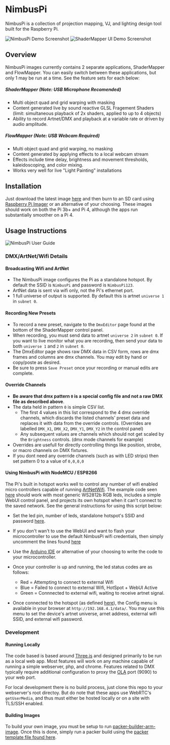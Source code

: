 # NimbusPi

NimbusPi is a collection of projection mapping, VJ, and lighting design tool built for the Raspberry Pi. 

![NimbusPi Demo Screenshot](http://www.nimbuslaboratory.com/static/NimbusPi/NimbusPi_Demo_Screenshot.png) 
![ShaderMapper UI Demo Screenshot](http://www.nimbuslaboratory.com/static/NimbusPi/ShaderMapper%20UI%20Demo%20Image.png)

## Overview
NimbusPi images currently contains 2 separate applications, ShaderMapper and FlowMapper. You can easily switch between these applications, but only 1 may be run at a time. See the feature sets for each below:

##### ShaderMapper (Note: USB Microphone Recomended)
- Multi object quad and grid warping with masking
- Content generated live by sound reactive GLSL Fragement Shaders (limit: simultaneous playback of 2x shaders, applied to up to 4 objects)
- Ability to record Artnet/DMX and playback at a variable rate or driven by audio amplitude.

##### FlowMapper (Note: USB Webcam Required)
- Multi object quad and grid warping, no masking
- Content generated by applying effects to a local webcam stream
- Effects include time delay, brightness and movement thresholds, kaleidoscoping, and color mixing.
- Works very well for live "Light Painting" installations

## Installation

Just download the latest image [here](http://www.nimbuslaboratory.com/static/NimbusPi/NimbusPi.img) and then burn to an SD card using [Raspberry Pi Imager](https://www.raspberrypi.org/downloads/) or an alternative of your choosing. These images should work on both the Pi 3b+ and Pi 4, although the apps run substantially smoother on a Pi 4.

## Usage Instructions

![NimbusPi User Guide](http://www.nimbuslaboratory.com/static/NimbusPi/NimbusPi%20User%20Guide_v4.jpg) 

### DMX/ArtNet/Wifi Details

#### Broadcasting Wifi and ArtNet
* The NimbusPi image configures the Pi as a standalone hotspot. By default the SSID is `NimbusPi` and password is `NimbusPi123`. 
* ArtNet data is sent via wifi only, not the Pi's ethernet port. 
* 1 full universe of output is supported. By default this is artnet `universe 1` in `subnet 0`. 

#### Recording New Presets
* To record a new preset, navigate to the `DmxEditor` page found at the bottom of the ShaderMapper control panel.
* When recording, you must send data to artnet `universe 2` in `subnet 0`. If you want to live monitor what you are recording, then send your data to both `universe 1` and `2` in `subnet 0`. 
* The DmxEditor page shows raw DMX data in CSV form, rows are dmx frames and columns are dmx channels. You may edit by hand or copy/poste as desired. 
* Be sure to press `Save Preset` once your recording or manual edits are complete.

#### Override Channels
* **Be aware that dmx pattern `0` is a special config file and not a raw DMX file as described above**.
* The data held in pattern `0` is simple CSV list.
    * The first 4 values in this list correspond to the 4 dmx override channels, which discards the listed channels' preset data and replaces it with data from the override controls. (Overrides are labelled `DMX_X1`, `DMX_X2`, `DMX_Y1`, `DMX_Y2` in the control panel)
    * Any subsequent values are channels which should not get scaled by the `Brightness` controls. (dmx mode channels for example) 
* Overrides are usefull for directly controlling things like position, strobe, or macro channels on DMX fixtures.
* If you dont need any override channels (such as with LED strips) then set pattern 0 to a value of `0,0,0,0`

#### Using NimbusPi with NodeMCU / ESP8266 
The Pi's built in hotspot works well to control any number of wifi enabled micro controllers capable of running [ArtNetWifi](https://github.com/rstephan/ArtnetWifi). The example code seen [here](https://github.com/mshortMob/NimbusPi/blob/master/esp8266_Firmware/Arnet_Pixel_Controler_Indiviual_Addressable/featherwing_arnet_w_webUI_for_strips.ino) should work with most generic WS2812b RGB leds, includes a simple WebUI control panel, and projects its own hotspot when it can't connect to the saved network. See the general instructions for using this script below:

- Set the led pin, number of leds, standalone hotspot's SSID and password [here](https://github.com/mshortMob/NimbusPi/blob/master/esp8266_Firmware/Arnet_Pixel_Controler_Indiviual_Addressable/featherwing_arnet_w_webUI_for_strips.ino#L7-L11).

- If you don't wan't to use the WebUI and want to flash your microcontroller to use the default NimbusPi wifi credentials, then simply uncomment the lines found [here](https://github.com/mshortMob/NimbusPi/blob/master/esp8266_Firmware/Arnet_Pixel_Controler_Indiviual_Addressable/featherwing_arnet_w_webUI_for_strips.ino#L65-L66)

- Use the [Arduino IDE](https://www.arduino.cc/en/main/software) or alternative of your choosing to write the code to your microcontroller.

- Once your controller is up and running, the led status codes are as follows:
    - Red = Attempting to connect to external Wifi
    - Blue = Failed to connect to external Wifi, HotSpot + WebUI Active
    - Green = Connnected to external wifi, waiting to receive artnet signal.

- Once connected to the hotspot (as defined [here](https://github.com/mshortMob/NimbusPi/blob/master/esp8266_Firmware/Arnet_Pixel_Controler_Indiviual_Addressable/featherwing_arnet_w_webUI_for_strips.ino#L10-L11)), the Config menu is available in your browser at `http://192.168.4.1/data/`. You may use this menu to set the device's artnet universe, arnet address, external wifi SSID, and external wifi password.


### Development

#### Running Locally

The code based is based around [Three.js](https://threejs.org/) and designed primarily to be run as a local web app. Most features will work on any machine capable of running a simple webserver, php, and chrome. Features related to DMX typically require additional configuration to proxy the [OLA](https://www.openlighting.org/ola/tutorials/ola-on-raspberry-pi/) port (9090) to your web port.

For local development there is no build process, just clone this repo to your webserver's root directoy. But do note that these apps use WebRTC's `getUserMedia`, and thus must either be hosted locally or on a site with TLS/SSH enabled.

#### Building Images

To build your own image, you must be setup to run [packer-builder-arm-image](https://github.com/solo-io/packer-builder-arm-image). Once this is done, simply run a packer build using the [packer template file found here](https://github.com/mshortMob/NimbusPi/blob/master/packer/build.json).

